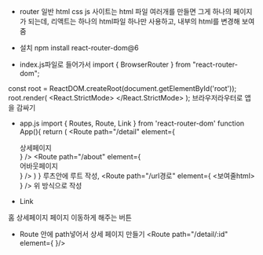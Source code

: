 * router
일반 html css js 사이트는 html 파일 여러개를 만들면 그게 하나의 페이지가 되는데, 리액트는 하나의 html파일 하나만 사용하고, 내부의 html를 변경해 보여줌

- 설치
npm install react-router-dom@6

- index.js파일로 들어가서
import { BrowserRouter } from "react-router-dom";

const root = ReactDOM.createRoot(document.getElementById('root'));
root.render(
  <React.StrictMode>
      <BrowserRouter>
        <App />
      </BrowserRouter>
  </React.StrictMode>
);
브라우저라우터로 앱을 감싸기

- app.js
import { Routes, Route, Link } from 'react-router-dom'
function App(){
  return (
    <Routes>
      <Route path="/detail" element={ <div>상세페이지</div> } />
      <Route path="/about" element={ <div>어바웃페이지</div> } />
    </Routes>
  )
}
루츠안에 루트 작성, <Route path="/url경로" element={ <보여줄html> } /> 위 방식으로 작성

- Link
<Link to="/">홈</Link>
<Link to="/detail">상세페이지</Link>
페이지 이동하게 해주는 버튼

- Route 안에 path넣어서 상세 페이지 만들기
<Route path="/detail/:id" element={ <Detail shoes={shoes}/> }/>